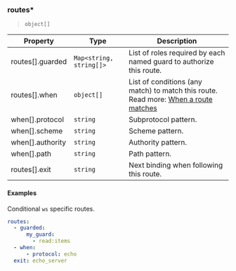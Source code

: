 ### routes\*

> `object[]`

| Property | Type | Description |
| -- | -- | -- |
| routes[].guarded |  `Map<string, string[]>` |  List of roles required by each named guard to authorize this route. | 
| routes[].when |  `object[]` |  List of conditions (any match) to match this route. Read more: [When a route matches](../../../protocol.md#when-a-route-matches) | 
| when[].protocol |  `string` |  Subprotocol pattern. | 
| when[].scheme |  `string` |  Scheme pattern. | 
| when[].authority |  `string` |  Authority pattern. | 
| when[].path |  `string` |  Path pattern. | 
| routes[].exit |  `string` |  Next binding when following this route. | 

#### Examples

Conditional `ws` specific routes.

```yaml
routes:
  - guarded:
      my_guard:
        - read:items
  - when:
      - protocol: echo
  exit: echo_server
```

